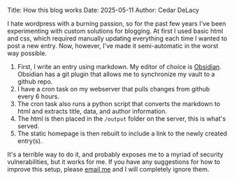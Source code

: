 Title: How this blog works
Date: 2025-05-11
Author: Cedar DeLacy

I hate wordpress with a burning passion, so for the past few years I've been experimenting with custom solutions for blogging. At first I used basic html and css, which required manually updating everything each time I wanted to post a new entry. Now, however, I've made it semi-automatic in the worst way possible.

1. First, I write an entry using markdown. My editor of choice is [Obsidian](https://obsidian.md). Obsidian has a git plugin that allows me to synchronize my vault to a github repo. 
2. I have a cron task on my webserver that pulls changes from github every 6 hours.
3. The cron task also runs a python script that converts the markdown to html and extracts title, data, and author information.
4. The html is then placed in the `/output` folder on the server, this is what's served.
5. The static homepage is then rebuilt to include a link to the newly created entry(s).

It's a terrible way to do it, and probably exposes me to a myriad of security vulnerabilities, but it works for me.
If you have any suggestions for how to improve this setup, please [email me](mailto:admin@agentseed.org) and I will completely ignore them.